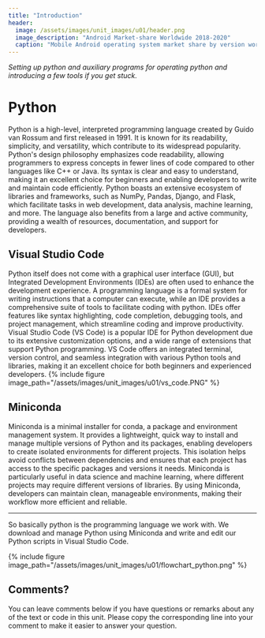 ```yaml
---
title: "Introduction"
header:
  image: /assets/images/unit_images/u01/header.png
  image_description: "Android Market-share Worldwide 2018-2020"
  caption: "Mobile Android operating system market share by version worldwide from 2018 to 2020: [StatCounter](https://gs.statcounter.com/android-version-market-share/mobile/worldwide/#monthly-201907-202001) [via Statista](https://www.statista.com/statistics/921152/mobile-android-version-share-worldwide/)"
---
```

*Setting up python and auxiliary programs for operating python and introducing a few tools if you get stuck.*
<!--more-->

# Python
Python is a high-level, interpreted programming language created by Guido van Rossum and first released in 1991. It is known for its readability, simplicity, and versatility, which contribute to its widespread popularity. Python's design philosophy emphasizes code readability, allowing programmers to express concepts in fewer lines of code compared to other languages like C++ or Java. Its syntax is clear and easy to understand, making it an excellent choice for beginners and enabling developers to write and maintain code efficiently. Python boasts an extensive ecosystem of libraries and frameworks, such as NumPy, Pandas, Django, and Flask, which facilitate tasks in web development, data analysis, machine learning, and more. The language also benefits from a large and active community, providing a wealth of resources, documentation, and support for developers.



## Visual Studio Code
Python itself does not come with a graphical user interface (GUI), but Integrated Development Environments (IDEs) are often used to enhance the development experience. A programming language is a formal system for writing instructions that a computer can execute, while an IDE provides a comprehensive suite of tools to facilitate coding with python. IDEs offer features like syntax highlighting, code completion, debugging tools, and project management, which streamline coding and improve productivity. Visual Studio Code (VS Code) is a popular IDE for Python development due to its extensive customization options, and a wide range of extensions that support Python programming. VS Code offers an integrated terminal, version control, and seamless integration with various Python tools and libraries, making it an excellent choice for both beginners and experienced developers.
{% include figure image_path="/assets/images/unit_images/u01/vs_code.PNG" %}

## Miniconda
Miniconda is a minimal installer for conda, a package and environment management system. It provides a lightweight, quick way to install and manage multiple versions of Python and its packages, enabling developers to create isolated environments for different projects. This isolation helps avoid conflicts between dependencies and ensures that each project has access to the specific packages and versions it needs. Miniconda is particularly useful in data science and machine learning, where different projects may require different versions of libraries. By using Miniconda, developers can maintain clean, manageable environments, making their workflow more efficient and reliable.

--------
So basically python is the programming language we work with. We download and manage Python using Miniconda and write and edit our Python scripts in Visual Studio Code.

{% include figure image_path="/assets/images/unit_images/u01/flowchart_python.png" %}


<!--
## Further reading

add some day
-->


## Comments?
You can leave comments below if you have questions or remarks about any of the text or code in this unit. 
Please copy the corresponding line into your comment to make it easier to answer your question.

<script src="https://utteranc.es/client.js"
        repo="GeoMOER/moer-base-r"
        issue-term="moer-base-r_unit01"
        theme="github-light"
        crossorigin="anonymous"
        async>
</script>



